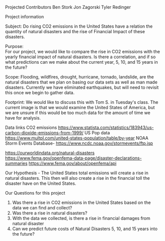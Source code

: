 Projected Contributors
  Ben Stork
  Jon Zagorski
  Tyler Redinger
  
Project information 

 Subject:
  Do rising CO2 emissions in the United States have a relation the quantity of natural disasters and the rise of Financial Impact of these disasters.

Purpose:  
  For our project, we would  like to compare the rise in CO2 emissions with the yearly financial impact of natural disasters.  Is there a correlation, and if so what predictions     can we make about the current year, 5, 10, and 15 years in the future?

Scope:
  Flooding, wildfires, drought, hurricane, tornado, landslide, are the natural disasters that we plan on basing our data sets as well as man made disasters.  Currently we have       eliminated earthquakes, but will need to revisit this once we begin to gather data.    

Footprint:
  We would like to discuss this with Tom S. in Tuesday's class. The current image is that we would examine the United States of America, but we are unsure if this would be too       much data for the amount of time we have for analysis.   


Data links
CO2 emissions
  https://www.statista.com/statistics/183943/us-carbon-dioxide-emissions-from-1999/
US Pop data
  https://www.multpl.com/united-states-population/table/by-year
NOAA Storm Events Database-
  https://www.ncdc.noaa.gov/stormevents/ftp.jsp

  https://ourworldindata.org/natural-disasters
  https://www.fema.gov/openfema-data-page/disaster-declarations-summaries
  https://www.fema.gov/about/openfema/api
  
  
  
Our Hypothesis -
  The United States total emissions will create a rise in natural disasters. This then will also create a rise in the financial toll the disaster have on the United States. 
  
Our Questions for this project
1.  Was there a rise in CO2 emissions in the United States based on the data we can find and collect?
2.  Was there a rise in natural disasters?
3.  With the data we collected, is there a rise in financial damages from natural disaster
4.  Can we predict future costs of Natural Disasters 5, 10, and 15 years into the future?
